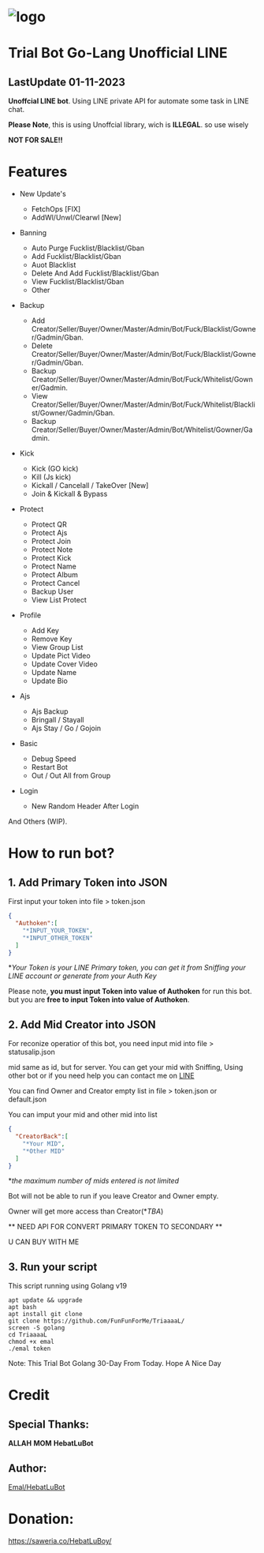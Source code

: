 # ![logo](https://i.ibb.co/MCZB694/hbtlogo.jpg)


# Trial Bot Go-Lang Unofficial LINE
## LastUpdate 01-11-2023

**Unoffcial LINE bot**. Using LINE private API for automate some task in LINE chat.

**Please Note**, this is using Unoffcial library, wich is **ILLEGAL**. so use wisely

**NOT FOR SALE!!**


# Features
- New Update's
  - FetchOps [FIX]
  - AddWl/Unwl/Clearwl [New]
  
- Banning
  - Auto Purge Fucklist/Blacklist/Gban
  - Add Fucklist/Blacklist/Gban
  - Auot Blacklist
  - Delete And Add Fucklist/Blacklist/Gban
  - View Fucklist/Blacklist/Gban
  - Other

- Backup
  - Add Creator/Seller/Buyer/Owner/Master/Admin/Bot/Fuck/Blacklist/Gowner/Gadmin/Gban.
  - Delete Creator/Seller/Buyer/Owner/Master/Admin/Bot/Fuck/Blacklist/Gowner/Gadmin/Gban.
  - Backup Creator/Seller/Buyer/Owner/Master/Admin/Bot/Fuck/Whitelist/Gowner/Gadmin.
  - View Creator/Seller/Buyer/Owner/Master/Admin/Bot/Fuck/Whitelist/Blacklist/Gowner/Gadmin/Gban.
  - Backup Creator/Seller/Buyer/Owner/Master/Admin/Bot/Whitelist/Gowner/Gadmin.

- Kick
  - Kick (GO kick)
  - Kill (Js kick)
  - Kickall / Cancelall / TakeOver [New]
  - Join & Kickall & Bypass
 
- Protect
  - Protect QR
  - Protect Ajs
  - Protect Join 
  - Protect Note
  - Protect Kick
  - Protect Name
  - Protect Album
  - Protect Cancel
  - Backup User
  - View List Protect

- Profile
  - Add Key
  - Remove Key
  - View Group List
  - Update Pict Video
  - Update Cover Video
  - Update Name
  - Update Bio

- Ajs
  - Ajs Backup
  - Bringall / Stayall
  - Ajs Stay / Go / Gojoin

- Basic
  - Debug Speed
  - Restart Bot
  - Out / Out All from Group

- Login
  - New Random Header After Login

And Others (WIP).

# How to run bot?

## 1. Add Primary Token into JSON
First input your token into file > token.json
```JSON
{
  "Authoken":[
    "*INPUT_YOUR_TOKEN",
    "*INPUT_OTHER_TOKEN"
  ]
}
```
**Your Token is your LINE Primary token, you can get it from Sniffing your LINE account or generate from your Auth Key*

Please note, **you must input Token into value of Authoken** for run this bot. but you are **free to input Token into value of Authoken**.

## 2. Add Mid Creator into JSON
For reconize operatior of this bot, you need input mid into file > statusalip.json

mid same as id, but for server. You can get your mid with Sniffing, Using other bot or if you need help you can contact me on [LINE](https://line.me/ti/p/~fvkubitch_)

You can find Owner and Creator empty list in file > token.json or default.json

You can imput your mid and other mid into list
```JSON
{
  "CreatorBack":[
    "*Your MID",
    "*Other MID"
  ]
}
```
**the maximum number of mids entered is not limited*

Bot will not be able to run if you leave Creator and Owner empty.

Owner will get more access than Creator(**TBA*)

** NEED API FOR CONVERT PRIMARY TOKEN TO SECONDARY **

U CAN BUY WITH ME

## 3. Run your script
This script running using Golang v19
```SH
apt update && upgrade
apt bash
apt install git clone
git clone https://github.com/FunFunForMe/TriaaaaL/
screen -S golang
cd TriaaaaL
chmod +x emal
./emal token
```
Note: This Trial Bot Golang 30-Day From Today.
Hope A Nice Day

# Credit

## Special Thanks:
**ALLAH**
**MOM**
**HebatLuBot**

## Author:
[Emal/HebatLuBot](https://HebatLuBot.site/HebatLuBoy.html)

# Donation:
https://saweria.co/HebatLuBoy/
